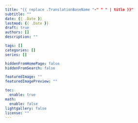 ```yaml
---
title: "{{ replace .TranslationBaseName "-" " " | title }}"
subtitle: ""
date: {{ .Date }}
lastmod: {{ .Date }}
draft: true
authors: []
description: ""

tags: []
categories: []
series: []

hiddenFromHomePage: false
hiddenFromSearch: false

featuredImage: ""
featuredImagePreview: ""

toc:
  enable: true
math:
  enable: false
lightgallery: false
license: ""
---
```

